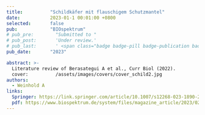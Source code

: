 ```yaml
---
title:          "Schildkäfer mit flauschigem Schutzmantel"
date:           2023-01-1 00:01:00 +0800
selected:       false
pub:            "BIOspektrum"
# pub_pre:        "Submitted to "
# pub_post:       'Under review.'
# pub_last:       ' <span class="badge badge-pill badge-publication badge-success">Spotlight</span>'
pub_date:       "2023"

abstract: >-
  Literature review of Berasategui A et al., Curr Biol (2022).
  cover:          /assets/images/covers/cover_schild2.jpg
authors:
  - Weinhold A
links:
  Springer: https://link.springer.com/article/10.1007/s12268-023-1890-2
  pdf: https://www.biospektrum.de/system/files/magazine_article/2023/02/files/89180/89180.pdf
---
```

